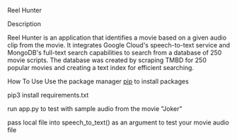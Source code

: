 Reel Hunter

Description

Reel Hunter is an application that identifies a movie based on a given audio clip from the movie. It integrates Google Cloud's speech-to-text service and MongoDB's full-text search capabilities to search from a database of 250 movie scripts. The database was created by scraping TMBD for 250 popular movies and creating a text index for efficient searching.

How To Use
Use the package manager [pip](https://pip.pypa.io/en/stable/) to install packages

pip3 install requirements.txt

run app.py to test with sample audio from the movie "Joker"

pass local file into speech_to_text() as an argument to test your movie audio file
